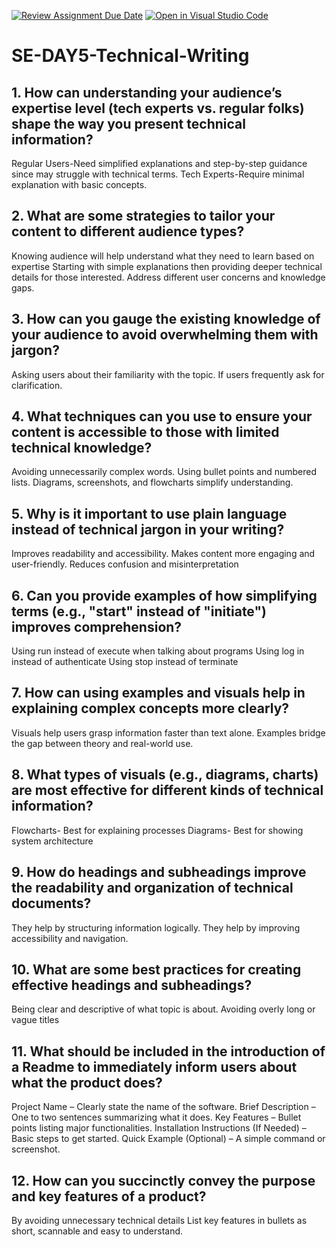 [![Review Assignment Due Date](https://classroom.github.com/assets/deadline-readme-button-22041afd0340ce965d47ae6ef1cefeee28c7c493a6346c4f15d667ab976d596c.svg)](https://classroom.github.com/a/zsAR-pyY)
[![Open in Visual Studio Code](https://classroom.github.com/assets/open-in-vscode-2e0aaae1b6195c2367325f4f02e2d04e9abb55f0b24a779b69b11b9e10269abc.svg)](https://classroom.github.com/online_ide?assignment_repo_id=18491620&assignment_repo_type=AssignmentRepo)
# SE-DAY5-Technical-Writing
## 1. How can understanding your audience’s expertise level (tech experts vs. regular folks) shape the way you present technical information?
Regular Users-Need simplified explanations and step-by-step guidance since may struggle with technical terms.
Tech Experts-Require minimal explanation with basic concepts.
## 2. What are some strategies to tailor your content to different audience types?
Knowing audience will help understand what they need to learn based on expertise
Starting with simple explanations then providing deeper technical details for those interested.
Address different user concerns and knowledge gaps.
## 3. How can you gauge the existing knowledge of your audience to avoid overwhelming them with jargon?
Asking users about their familiarity with the topic.
If users frequently ask for clarification.

## 4. What techniques can you use to ensure your content is accessible to those with limited technical knowledge?
Avoiding unnecessarily complex words.
Using bullet points and numbered lists.
Diagrams, screenshots, and flowcharts simplify understanding.
## 5. Why is it important to use plain language instead of technical jargon in your writing?
Improves readability and accessibility.
Makes content more engaging and user-friendly.
Reduces confusion and misinterpretation
## 6. Can you provide examples of how simplifying terms (e.g., "start" instead of "initiate") improves comprehension?
Using run instead of execute when talking about programs
Using log in instead of authenticate
Using stop instead of terminate
## 7. How can using examples and visuals help in explaining complex concepts more clearly?
Visuals help users grasp information faster than text alone.
Examples bridge the gap between theory and real-world use.
## 8. What types of visuals (e.g., diagrams, charts) are most effective for different kinds of technical information?
Flowcharts- Best for explaining processes
Diagrams- Best for showing system architecture
## 9. How do headings and subheadings improve the readability and organization of technical documents?
They help by structuring information logically.
They help by improving accessibility and navigation.
## 10. What are some best practices for creating effective headings and subheadings?
Being clear and descriptive of what topic is about.
Avoiding overly long or vague titles
## 11. What should be included in the introduction of a Readme to immediately inform users about what the product does?
Project Name – Clearly state the name of the software.
Brief Description – One to two sentences summarizing what it does.
Key Features – Bullet points listing major functionalities.
Installation Instructions (If Needed) – Basic steps to get started.
Quick Example (Optional) – A simple command or screenshot.
## 12. How can you succinctly convey the purpose and key features of a product?
By avoiding unnecessary technical details
List key features in bullets as short, scannable and easy to understand.
